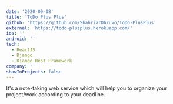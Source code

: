 ```yaml
---
date: '2020-09-08'
title: 'ToDo Plus Plus'
github: 'https://github.com/ShahriarDhruvo/ToDo-PlusPlus'
external: 'https://todo-plusplus.herokuapp.com/'
ios: ''
android: ''
tech:
  - ReactJS
  - Django
  - Django Rest Framework
company: ''
showInProjects: false
---
```


It's a note-taking web service which will help you to organize your project/work according to your deadline.
